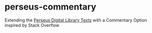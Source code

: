 # perseus-commentary
Extending the [Perseus Digital Library Texts](http://www.perseus.tufts.edu/hopper/) with a Commentary Option inspired by Stack Overflow
